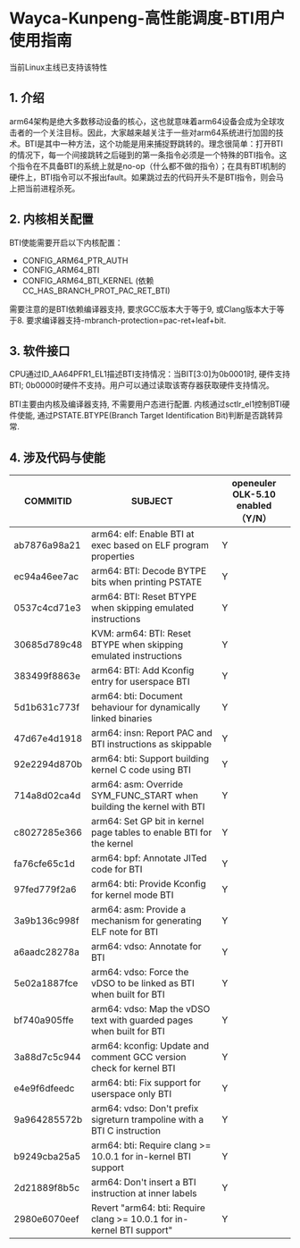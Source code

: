 # Wayca-Kunpeng-高性能调度-BTI用户使用指南

当前Linux主线已支持该特性

## 1. 介绍

arm64架构是绝大多数移动设备的核心，这也就意味着arm64设备会成为全球攻击者的一个关注目标。因此，大家越来越关注于一些对arm64系统进行加固的技术。BTI是其中一种方法，这个功能是用来捕捉野跳转的。理念很简单：打开BTI的情况下，每一个间接跳转之后碰到的第一条指令必须是一个特殊的BTI指令。这个指令在不具备BTI的系统上就是no-op（什么都不做的指令）；在具有BTI机制的硬件上，BTI指令可以不报出fault。如果跳过去的代码开头不是BTI指令，则会马上把当前进程杀死。

## 2. 内核相关配置

BTI使能需要开启以下内核配置：
- CONFIG_ARM64_PTR_AUTH
- CONFIG_ARM64_BTI
- CONFIG_ARM64_BTI_KERNEL (依赖CC_HAS_BRANCH_PROT_PAC_RET_BTI)

需要注意的是BTI依赖编译器支持, 要求GCC版本大于等于9, 或Clang版本大于等于8. 要求编译器支持-mbranch-protection=pac-ret+leaf+bit.

## 3. 软件接口

CPU通过ID_AA64PFR1_EL1描述BTI支持情况：当BIT[3:0]为0b0001时, 硬件支持BTI; 0b0000时硬件不支持。用户可以通过读取该寄存器获取硬件支持情况。

BTI主要由内核及编译器支持, 不需要用户态进行配置. 内核通过sctlr_el1控制BTI硬件使能, 通过PSTATE.BTYPE(Branch Target Identification Bit)判断是否跳转异常.

## 4. 涉及代码与使能
| COMMITID | SUBJECT | openeuler OLK-5.10 enabled（Y/N）|
| ---------- | -------- | ---------- |
| ab7876a98a21 | arm64: elf: Enable BTI at exec based on ELF program properties | Y |
| ec94a46ee7ac | arm64: BTI: Decode BYTPE bits when printing PSTATE | Y |
| 0537c4cd71e3 | arm64: BTI: Reset BTYPE when skipping emulated instructions | Y |
| 30685d789c48 | KVM: arm64: BTI: Reset BTYPE when skipping emulated instructions | Y |
| 383499f8863e | arm64: BTI: Add Kconfig entry for userspace BTI |Y|
| 5d1b631c773f | arm64: bti: Document behaviour for dynamically linked binaries |Y|
| 47d67e4d1918 | arm64: insn: Report PAC and BTI instructions as skippable |Y|
| 92e2294d870b | arm64: bti: Support building kernel C code using BTI |Y|
| 714a8d02ca4d | arm64: asm: Override SYM_FUNC_START when building the kernel with BTI |Y|
| c8027285e366 | arm64: Set GP bit in kernel page tables to enable BTI for the kernel |Y|
| fa76cfe65c1d | arm64: bpf: Annotate JITed code for BTI |Y|
| 97fed779f2a6 | arm64: bti: Provide Kconfig for kernel mode BTI |Y|
| 3a9b136c998f | arm64: asm: Provide a mechanism for generating ELF note for BTI |Y|
| a6aadc28278a | arm64: vdso: Annotate for BTI |Y|
| 5e02a1887fce | arm64: vdso: Force the vDSO to be linked as BTI when built for BTI |Y|
| bf740a905ffe | arm64: vdso: Map the vDSO text with guarded pages when built for BTI |Y|
| 3a88d7c5c944 |  arm64: kconfig: Update and comment GCC version check for kernel BTI |Y|
| e4e9f6dfeedc | arm64: bti: Fix support for userspace only BTI |Y|
| 9a964285572b | arm64: vdso: Don't prefix sigreturn trampoline with a BTI C instruction |Y|
| b9249cba25a5 | arm64: bti: Require clang >= 10.0.1 for in-kernel BTI support |Y|
| 2d21889f8b5c | arm64: Don't insert a BTI instruction at inner labels |Y|
| 2980e6070eef | Revert "arm64: bti: Require clang >= 10.0.1 for in-kernel BTI support" | Y |
